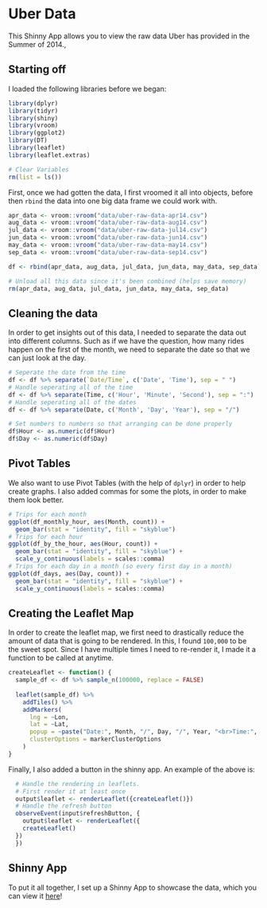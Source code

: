 # Uber Data

This Shinny App allows you to view the raw data Uber has provided in the Summer of 2014., 

## Starting off

I loaded the following libraries before we began:

```R
library(dplyr)
library(tidyr)
library(shiny)
library(vroom)
library(ggplot2)
library(DT)
library(leaflet)
library(leaflet.extras)

# Clear Variables
rm(list = ls())
```

First, once we had gotten the data, I first vroomed it all into objects, before then `rbind` the data into one big data frame we could work with.

```R
apr_data <- vroom::vroom("data/uber-raw-data-apr14.csv")
aug_data <- vroom::vroom("data/uber-raw-data-aug14.csv")
jul_data <- vroom::vroom("data/uber-raw-data-jul14.csv")
jun_data <- vroom::vroom("data/uber-raw-data-jun14.csv")
may_data <- vroom::vroom("data/uber-raw-data-may14.csv")
sep_data <- vroom::vroom("data/uber-raw-data-sep14.csv")

df <- rbind(apr_data, aug_data, jul_data, jun_data, may_data, sep_data)

# Unload all this data since it's been combined (helps save memory)
rm(apr_data, aug_data, jul_data, jun_data, may_data, sep_data)
```

## Cleaning the data

In order to get insights out of this data, I needed to separate the data out into different columns. Such as if we have the question, how many rides happen on the first of the month, we need to separate the date so that we can just look at the day. 

```R
# Seperate the date from the time
df <- df %>% separate(`Date/Time`, c('Date', 'Time'), sep = " ")
# Handle seperating all of the time
df <- df %>% separate(Time, c('Hour', 'Minute', 'Second'), sep = ":")
# Handle seperating all of the dates
df <- df %>% separate(Date, c('Month', 'Day', 'Year'), sep = "/")

# Set numbers to numbers so that arranging can be done properly
df$Hour <- as.numeric(df$Hour)
df$Day <- as.numeric(df$Day)
```

## Pivot Tables

We also want to use Pivot Tables (with the help of `dplyr`) in order to help create graphs. I also added commas for some the plots, in order to make them look better. 

```R
# Trips for each month
ggplot(df_monthly_hour, aes(Month, count)) + 
  geom_bar(stat = "identity", fill = "skyblue")
# Trips for each hour
ggplot(df_by_the_hour, aes(Hour, count)) +
  geom_bar(stat = "identity", fill = "skyblue") + 
  scale_y_continuous(labels = scales::comma) 
# Trips for each day in a month (so every first day in a month)
ggplot(df_days, aes(Day, count)) +
  geom_bar(stat = "identity", fill = "skyblue") + 
  scale_y_continuous(labels = scales::comma)
```

## Creating the Leaflet Map

In order to create the leaflet map, we first need to drastically reduce the amount of data that is going to be rendered. In this, I found `100,000` to be the sweet spot. Since I have multiple times I need to re-render it, I made it a function to be called at anytime. 

```R
createLeaflet <- function() {
  sample_df <- df %>% sample_n(100000, replace = FALSE)
  
  leaflet(sample_df) %>%
    addTiles() %>%
    addMarkers(
      lng = ~Lon,
      lat = ~Lat,
      popup = ~paste("Date:", Month, "/", Day, "/", Year, "<br>Time:", Hour, ":", Minute, ":", Second, "<br>Base: ", Base),
      clusterOptions = markerClusterOptions
    )
}
```

Finally, I also added a button in the shinny app. An example of the above is:

```R
  # Handle the rendering in leaflets.
  # First render it at least once
  output$leaflet <- renderLeaflet({createLeaflet()})
  # Handle the refresh button
  observeEvent(input$refreshButton, {
    output$leaflet <- renderLeaflet({
    createLeaflet()
  })
  })
```

## Shinny App

To put it all together, I set up a Shinny App to showcase the data, which you can view it [here](https://lojosho.shinyapps.io/Uber-Data/)!
